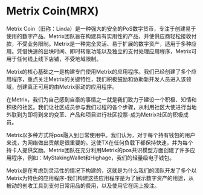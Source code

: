# Metrix Coin(MRX)

Metrix Coin（旧称：Linda）是一种强大的安全的PoS数字货币，专注于创建易于使用的数字产品。Metrix团队旨在构建具有实用性的产品，并使供应商轻松接收付款，不受业务限制。Metrix是一种完全灵活、易于扩展的数字资产，适用于多种应用。凭借快速的出块时间、即时转账功能以及独立的支付处理应用程序，Metrix可用于任何线上线下店铺，不受地域限制。

Metrix的核心基础之一是构建专门使用Metrix的应用程序。我们已经创建了多个应用程序，重点关注Metrix的关键特性，我们积极鼓励和协助新开发人员进入该领域，创建真正可用的由Metrix驱动的应用程序。

在Metrix，我们为自己感到自豪的事情之一就是我们致力于建设一个积极、知情和积极的社区。我们让社区成员参与我们过程的各个步骤，从利用社区大使进行当地外联到为即将到来的变革、产品和项目进行社区投票-成为Metrix社区的积极成员。

Metrix以多种方式将pos融入到日常使用中。我们认为，对于每个持有钱包的用户来说，为网络做出贡献是很重要的。这使TX在任何负载下都保持快速，并为每个持卡人提供奖励。Metrix团队在充分利用Metrix的pos共识模型方面创建了许多应用程序，例如：MyStakingWallet和Highage，我们的轻量级电子钱包。

Metrix是在考虑到灵活性的情况下构建的，这就是为什么我们的团队开发了多个以Metrix为特色的应用程序-我们构建这些应用程序是为了展示数字资产的用途，从被动的创收工具到支付日常用品的费用，以及使用它在网上投注。
